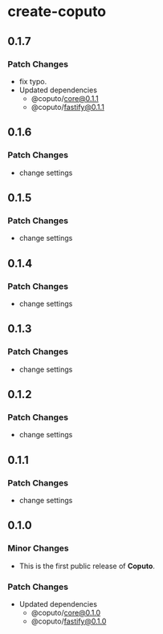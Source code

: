 # create-coputo

## 0.1.7

### Patch Changes

- fix typo.
- Updated dependencies
  - @coputo/core@0.1.1
  - @coputo/fastify@0.1.1

## 0.1.6

### Patch Changes

- change settings

## 0.1.5

### Patch Changes

- change settings

## 0.1.4

### Patch Changes

- change settings

## 0.1.3

### Patch Changes

- change settings

## 0.1.2

### Patch Changes

- change settings

## 0.1.1

### Patch Changes

- change settings

## 0.1.0

### Minor Changes

- This is the first public release of **Coputo**.

### Patch Changes

- Updated dependencies
  - @coputo/core@0.1.0
  - @coputo/fastify@0.1.0
